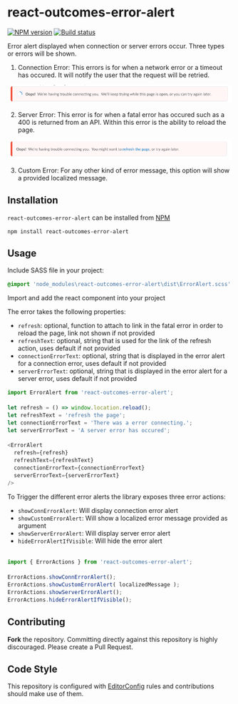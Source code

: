 # react-outcomes-error-alert

[![NPM version][npm-image]][npm-url]
[![Build status][ci-image]][ci-url]

Error alert displayed when connection or server errors occur. Three types or errors will be shown.

1. Connection Error: This errors is for when a network error or a timeout has occured. It will notify the user that the request will be retried.

![screenshot of loading component](/examples/connection-error.png?raw=true)

2. Server Error: This error is for when a fatal error has occured such as a 400 is returned from an API. Within this error is the ability to reload the page.

![screenshot of loading component](/examples/fatal-error.png?raw=true)

3. Custom Error: For any other kind of error message, this option will show a provided localized message.

## Installation

`react-outcomes-error-alert` can be installed from [NPM][npm-url]
```shell
npm install react-outcomes-error-alert
```

## Usage

Include SASS file in your project:

```sass
@import 'node_modules\react-outcomes-error-alert\dist\ErrorAlert.scss'
```

Import and add the react component into your project

The error takes the following properties:

* `refresh`: optional, function to attach to link in the fatal error in order to reload the page, link not shown if not provided
* `refreshText`: optional, string that is used for the link of the refresh action, uses default if not provided
* `connectionErrorText`: optional, string that is displayed in the error alert for a connection error, uses default if not provided
* `serverErrorText`: optional, string that is displayed in the error alert for a server error, uses default if not provided

```javascript
import ErrorAlert from 'react-outcomes-error-alert';

let refresh = () => window.location.reload();
let refreshText = 'refresh the page';
let connectionErrorText = 'There was a error connecting.';
let serverErrorText = 'A server error has occured';

<ErrorAlert
  refresh={refresh}
  refreshText={refreshText}
  connectionErrorText={connectionErrorText}
  serverErrorText={serverErrorText}
/>
```

To Trigger the different error alerts the library exposes three error actions:

* `showConnErrorAlert`: Will display connection error alert
* `showCustomErrorAlert`: Will show a localized error message provided as argument
* `showServerErrorAlert`: Will display server error alert
* `hideErrorAlertIfVisible`: Will hide the error alert

```javascript

import { ErrorActions } from 'react-outcomes-error-alert';

ErrorActions.showConnErrorAlert();
ErrorActions.showCustomErrorAlert( localizedMessage );
ErrorActions.showServerErrorAlert();
ErrorActions.hideErrorAlertIfVisible();
```
## Contributing

 **Fork** the repository. Committing directly against this repository is
   highly discouraged. Please create a Pull Request.


## Code Style

This repository is configured with [EditorConfig](http://editorconfig.org) rules and contributions should make use of them.


[npm-url]: https://www.npmjs.org/package/react-outcomes-error-alert
[npm-image]: https://img.shields.io/npm/v/react-outcomes-error-alert.svg
[ci-url]: https://travis-ci.org/Brightspace/react-outcomes-error-alert
[ci-image]: https://img.shields.io/travis-ci/Brightspace/react-outcomes-error-alert.svg
